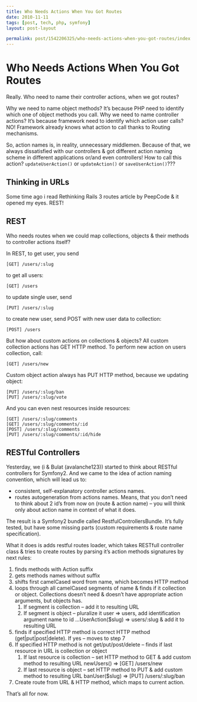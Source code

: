 ```yaml
---
title: Who Needs Actions When You Got Routes
date: 2010-11-11
tags: [post, tech, php, symfony]
layout: post-layout

permalink: post/1542206325/who-needs-actions-when-you-got-routes/index.html
---
```


# Who Needs Actions When You Got Routes

Really. Who need to name their controller actions, when we got routes?

Why we need to name object methods? It’s because PHP need to identify which one of object methods
you call. Why we need to name controller actions? It’s because framework need to identify which
action user calls? NO! Framework already knows what action to call thanks to Routing mechanisms.

So, action names is, in reality, unnecessary middlemen. Because of that, we always dissatisfied
with our controllers & got different action naming scheme in different applications or/and even
controllers! How to call this action? `updateUserAction()` or `updateAction()` or
`saveUserAction()`???

## Thinking in URLs

Some time ago i read Rethinking Rails 3 routes article by PeepCode & it opened my eyes. REST!

## REST

Who needs routes when we could map collections, objects & their methods to controller actions itself?

In REST, to get user, you send

```
[GET] /users/:slug
```

to get all users:

```
[GET] /users
```

to update single user, send

```
[PUT] /users/:slug
```

to create new user, send POST with new user data to collection:

```
[POST] /users
```

But how about custom actions on collections & objects? All custom collection actions has GET HTTP
method. To perform new action on users collection, call:

```
[GET] /users/new
```

Custom object action always has PUT HTTP method, because we updating object:

```
[PUT] /users/:slug/ban
[PUT] /users/:slug/vote
```

And you can even nest resources inside resources:

```
[GET] /users/:slug/comments
[GET] /users/:slug/comments/:id
[POST] /users/:slug/comments
[PUT] /users/:slug/comments/:id/hide
```

## RESTful Controllers

Yesterday, we (i & Bulat (avalanche123)) started to think about RESTful controllers for Symfony2.
And we came to the idea of action naming convention, which will lead us to:

* consistent, self-explanatory controller actions names.
* routes autogeneration from actions names. Means, that you don’t need to think about 2 id’s from
  now on (route & action name) – you will think only about action name in context of what it does.

The result is a Symfony2 bundle called RestfulControllersBundle. It’s fully tested, but have some
missing parts (custom requirements & route name specification).

What it does is adds restful routes loader, which takes RESTfull controller class & tries to
create routes by parsing it’s action methods signatures by next rules:

1. finds methods with Action suffix
1. gets methods names without suffix
1. shifts first camelCased word from name, which becomes HTTP method
1. loops through all camelCased segments of name & finds if it collection or object. Collections
   doesn’t need & doesn’t have appropriate action arguments, but objects has.
    1. If segment is collection – add it to resulting URL
    1. If segment is object – pluralize it user => users, add identification argument name to id
       ...UserAction($slug) => users/:slug & add it to resulting URL
1. finds if specified HTTP method is correct HTTP method (get|put|post|delete). If yes – moves to
   step 7
1. If specified HTTP method is not get/put/post/delete – finds if last resource in URL is
   collection or object
    1. If last resource is collection – set HTTP method to GET & add custom method to resulting
       URL newUsers() => [GET] /users/new
    1. If last resource is object – set HTTP method to PUT & add custom method to resulting URL
       banUser($slug) => [PUT] /users/:slug/ban
1. Create route from URL & HTTP method, which maps to current action.

That’s all for now.

